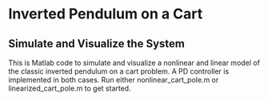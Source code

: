 # Inverted Pendulum on a Cart

## Simulate and Visualize the System
This is Matlab code to simulate and visualize a nonlinear and linear model of the classic inverted pendulum on a cart problem.  A PD controller is implemented in both cases. Run either nonlinear_cart_pole.m or linearized_cart_pole.m to get started.
